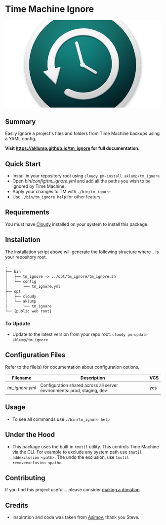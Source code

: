 <!--
id: readme
tags: ''
-->

# Time Machine Ignore

![tm_ignore](../../images/tm-ignore.jpg)

## Summary

Easily ignore a project's files and folders from Time Machine backups using a YAML config.

**Visit <https://aklump.github.io/tm_ignore> for full documentation.**

## Quick Start

- Install in your repository root using `cloudy pm-install aklump/tm_ignore`
- Open _bin/config/tm_ignore.yml_ and add all the paths you wish to be ignored by Time Machine.
- Apply your changes to TM with `./bin/tm_ignore`
- Use `./bin/tm_ignore help` for other featurs.

## Requirements

You must have [Cloudy](https://github.com/aklump/cloudy) installed on your system to install this package.

## Installation

The installation script above will generate the following structure where `.` is your repository root.

    .
    ├── bin
    │   ├── tm_ignore -> ../opt/tm_ignore/tm_ignore.sh
    │   └── config
    │       ├── tm_ignore.yml
    ├── opt
    │   ├── cloudy
    │   └── aklump
    │       └── tm_ignore
    └── {public web root}

### To Update

- Update to the latest version from your repo root: `cloudy pm-update aklump/tm_ignore`

## Configuration Files

Refer to the file(s) for documentation about configuration options.

| Filename | Description | VCS |
|----------|----------|---|
| _tm_ignore.yml_ | Configuration shared across all server environments: prod, staging, dev  | yes |

## Usage

* To see all commands use `./bin/tm_ignore help`

## Under the Hood
* This package uses the built in `tmutil` utility.  This controls Time Machine via the CLI.  For example to exclude any system path use `tmutil addexclusion <path>`. The undo the exclusion, use `tmutil removeexclusion <path>`.

## Contributing

If you find this project useful... please consider [making a donation](https://www.paypal.com/cgi-bin/webscr?cmd=_s-xclick&hosted_button_id=4E5KZHDQCEUV8&item_name=Gratitude%20for%20aklump%2Ftm_ignore).

## Credits

* Inspiration and code was taken from [Asimov](https://github.com/stevegrunwell/asimov), thank you Steve.
